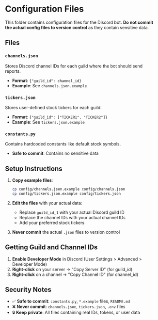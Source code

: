 # Configuration Files

This folder contains configuration files for the Discord bot. **Do not commit the actual config files to version control** as they contain sensitive data.

## Files

### `channels.json`
Stores Discord channel IDs for each guild where the bot should send reports.
- **Format**: `{"guild_id": channel_id}`
- **Example**: See `channels.json.example`

### `tickers.json`
Stores user-defined stock tickers for each guild.
- **Format**: `{"guild_id": ["TICKER1", "TICKER2"]}`
- **Example**: See `tickers.json.example`

### `constants.py`
Contains hardcoded constants like default stock symbols.
- **Safe to commit**: Contains no sensitive data

## Setup Instructions

1. **Copy example files**:
   ```bash
   cp config/channels.json.example config/channels.json
   cp config/tickers.json.example config/tickers.json
   ```

2. **Edit the files** with your actual data:
   - Replace `guild_id_1` with your actual Discord guild ID
   - Replace the channel IDs with your actual channel IDs
   - Add your preferred stock tickers

3. **Never commit** the actual `.json` files to version control

## Getting Guild and Channel IDs

1. **Enable Developer Mode** in Discord (User Settings > Advanced > Developer Mode)
2. **Right-click** on your server → "Copy Server ID" (for guild_id)
3. **Right-click** on a channel → "Copy Channel ID" (for channel_id)

## Security Notes

- ✅ **Safe to commit**: `constants.py`, `*.example` files, `README.md`
- ❌ **Never commit**: `channels.json`, `tickers.json`, `.env` files
- 🔒 **Keep private**: All files containing real IDs, tokens, or user data 